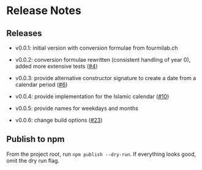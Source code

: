# Release Notes

## Releases

- v0.0.1: initial version with conversion formulae from fourmilab.ch

- v0.0.2: conversion formulae rewritten (consistent handling of year 0), added more extensive tests ([#4](https://github.com/dhlab-basel/JDNConvertibleCalendar/pull/4))

- v0.0.3: provide alternative constructor signature to create a date from a calendar period ([#6](https://github.com/dhlab-basel/JDNConvertibleCalendar/pull/6))

- v0.0.4: provide implementation for the Islamic calendar ([#10](https://github.com/dhlab-basel/JDNConvertibleCalendar/pull/10))

- v0.0.5: provide names for weekdays and months

- v0.0.6: change build options ([#23](https://github.com/dhlab-basel/JDNConvertibleCalendar/pull/23))

## Publish to npm

From the project root, run `npm publish --dry-run`.
If everything looks good, omit the dry run flag.
